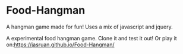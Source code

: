 # Food-Hangman
A hangman game made for fun! Uses a mix of javascript and jquery.

A experimental food hangman game. 
Clone it and test it out! 
Or play it on:https://jasruan.github.io/Food-Hangman/
